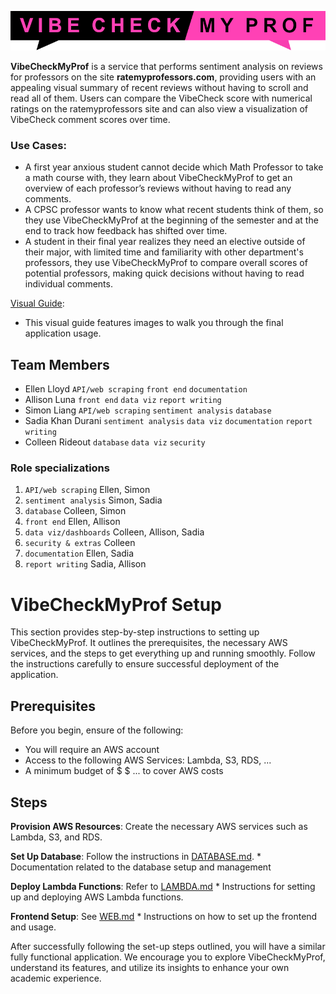 <p align="center">
  <img src="https://github.com/Jonqora/VibeCheckMyProf/blob/main/scratch/image_files/vcmp_logo.png" />
</p>

**VibeCheckMyProf** is a service that performs sentiment analysis on reviews for professors on the site **ratemyprofessors.com**, providing users with an appealing visual summary of recent reviews without having to scroll and read all of them. Users can compare the VibeCheck score with numerical ratings on the ratemyprofessors site and can also view a visualization of VibeCheck comment scores over time.


### Use Cases:
- A first year anxious student cannot decide which Math Professor to take a math course with, they learn about VibeCheckMyProf to get an overview of each professor’s reviews without having to read any comments.
- A CPSC professor wants to know what recent students think of them, so they use VibeCheckMyProf at the beginning of the semester and at the end to track how feedback has shifted over time.
- A student in their final year realizes they need an elective outside of their major, with limited time and familiarity with other department's professors, they use VibeCheckMyProf to compare overall scores of potential professors, making quick decisions without having to read individual comments.


[Visual Guide](https://github.com/Jonqora/VibeCheckMyProf/blob/doc-update/SET-UP/WebGuide.md):
* This visual guide features images to walk you through the final application usage.


## Team Members

- Ellen Lloyd `API/web scraping` `front end` `documentation`
- Allison Luna `front end` `data viz` `report writing`
- Simon Liang `API/web scraping` `sentiment analysis` `database`
- Sadia Khan Durani `sentiment analysis` `data viz` `documentation` `report writing`
- Colleen Rideout `database` `data viz` `security`

### Role specializations
1. `API/web scraping` Ellen, Simon
2. `sentiment analysis` Simon, Sadia
3. `database` Colleen, Simon
4. `front end` Ellen, Allison
5. `data viz/dashboards` Colleen, Allison, Sadia
6. `security & extras` Colleen
7. `documentation` Ellen, Sadia
8. `report writing` Sadia, Allison


# VibeCheckMyProf Setup
This section provides step-by-step instructions to setting up VibeCheckMyProf. It outlines the prerequisites, the necessary AWS services, and the steps to get everything up and running smoothly. Follow the instructions carefully to ensure successful deployment of the application.


## Prerequisites
Before you begin, ensure of the following:
- You will require an AWS account
- Access to the following AWS Services: Lambda, S3, RDS, ...
- A minimum budget of $ $ ... to cover AWS costs  


## Steps
**Provision AWS Resources**: Create the necessary AWS services such as Lambda, S3, and RDS.

**Set Up Database**: Follow the instructions in [DATABASE.md](https://github.com/Jonqora/VibeCheckMyProf/blob/doc-update/SET-UP/DATABASE.md).
    * Documentation related to the database setup and management
    
**Deploy Lambda Functions**: Refer to [LAMBDA.md](https://github.com/Jonqora/VibeCheckMyProf/blob/doc-update/SET-UP/LAMBDA.md)
    * Instructions for setting up and deploying AWS Lambda functions.

**Frontend Setup**: See [WEB.md](https://github.com/Jonqora/VibeCheckMyProf/blob/doc-update/SET-UP/WEB.md)
    * Instructions on how to set up the frontend and usage.


After successfully following the set-up steps outlined, you will have a similar fully functional application. We encourage you to explore VibeCheckMyProf, understand its features, and utilize its insights to enhance your own academic experience.



